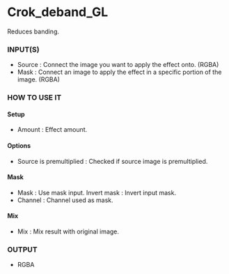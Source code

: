 # Crok_deband_GL

Reduces banding.

### INPUT(S)
* Source : Connect the image you want to apply the effect onto. (RGBA)
* Mask : Connect an image to apply the effect in a specific portion of the image. (RGBA)

### HOW TO USE IT

#### Setup

* Amount : Effect amount.

#### Options

* Source is premultiplied : Checked if source image is premultiplied.

#### Mask

* Mask : Use mask input.
Invert mask : Invert input mask.
* Channel : Channel used as mask.

#### Mix

* Mix : Mix result with original image.

### OUTPUT
* RGBA